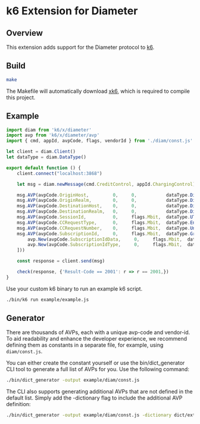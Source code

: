 # k6 Extension for Diameter

## Overview

This extension adds support for the Diameter protocol to [k6](https://k6.io/).

## Build

```bash
make
```
The Makefile will automatically download [xk6](https://github.com/grafana/xk6), which is required to compile this project.

## Example

```js
import diam from 'k6/x/diameter'
import avp from 'k6/x/diameter/avp'
import { cmd, appId, avpCode, flags, vendorId } from './diam/const.js'

let client = diam.Client()
let dataType = diam.DataType()

export default function () {
    client.connect("localhost:3868")

    let msg = diam.newMessage(cmd.CreditControl, appId.ChargingControl);

    msg.AVP(avpCode.OriginHost,         0,     0,           dataType.DiameterIdentity("origin.host"))
    msg.AVP(avpCode.OriginRealm,        0,     0,           dataType.DiameterIdentity("origin.realm"))
    msg.AVP(avpCode.DestinationHost,    0,     0,           dataType.DiameterIdentity("dest.host"))
    msg.AVP(avpCode.DestinationRealm,   0,     0,           dataType.DiameterIdentity("dest.realm"))
    msg.AVP(avpCode.SessionId,          0,     flags.Mbit,  dataType.UTF8String("Session-8888"))
    msg.AVP(avpCode.CCRequestType,      0,     flags.Mbit,  dataType.Enumerated(1))
    msg.AVP(avpCode.CCRequestNumber,    0,     flags.Mbit,  dataType.Unsigned32(1000))
    msg.AVP(avpCode.SubscriptionId,     0,     flags.Mbit,  dataType.Grouped([
        avp.New(avpCode.SubscriptionIdData,     0,     flags.Mbit,  dataType.UTF8String("subs-data")),
        avp.New(avpCode.SubscriptionIdType,     0,     flags.Mbit,  dataType.Enumerated(1))
    ]))             

    const response = client.send(msg)

    check(response, {'Result-Code == 2001': r => r == 2001,})
}
```

Use your custom k6 binary to run an example k6 script.
```bash
./bin/k6 run example/example.js
```

## Generator

There are thousands of AVPs, each with a unique avp-code and vendor-id. To aid readability and enhance the developer experience, we recommend defining them as constants in a separate file, for example, using `diam/const.js`.

You can either create the constant yourself or use the bin/dict_generator CLI tool to generate a full list of AVPs for you. Use the following command:
```bash
./bin/dict_generator -output example/diam/const.js
```

The CLI also supports generating additional AVPs that are not defined in the default list. Simply add the -dictionary flag to include the additional AVP definition:
```bash
./bin/dict_generator -output example/diam/const.js -dictionary dict/extra.xml
```
